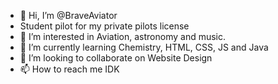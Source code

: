 - 👋 Hi, I’m @BraveAviator
- Student pilot for my private pilots license
- 👀 I’m interested in Aviation, astronomy and music.
- 🌱 I’m currently learning Chemistry, HTML, CSS, JS and Java
- 💞️ I’m looking to collaborate on Website Design
- 📫 How to reach me IDK

<!---
BraveAviator/BraveAviator is a ✨ special ✨ repository because its `README.md` (this file) appears on your GitHub profile.
You can click the Preview link to take a look at your changes.
--->
